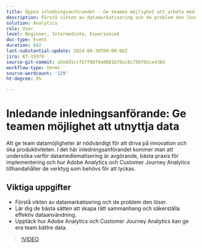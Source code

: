 ```yaml
---
title: Öppna inledningsanförandet - Ge teamen möjlighet att arbeta med data
description: Förstå vikten av datamarkatisering och de problem den löser.Lär dig de bästa sätten att skapa rätt sammanhang och säkerställa effektiv dataanvändning. Upptäck hur Adobe Analytics och Customer Journey Analytics kan ge era team bättre data.
solution: Analytics
role: User
level: Beginner, Intermediate, Experienced
doc-type: Event
duration: 642
last-substantial-update: 2024-08-30T00:00:00Z
jira: KT-15979
source-git-commit: a5e8d1ccfb7f8874a0081b70ac8c756702ce438d
workflow-type: tm+mt
source-wordcount: '129'
ht-degree: 0%

---
```



# Inledande inledningsanförande: Ge teamen möjlighet att utnyttja data

Att ge team datamöjligheter är nödvändigt för att driva på innovation och öka produktiviteten. I det här inledningsanförandet kommer man att undersöka varför datamedlematisering är avgörande, bästa praxis för implementering och hur Adobe Analytics och Customer Journey Analytics tillhandahåller de verktyg som behövs för att lyckas.

## Viktiga uppgifter

* Förstå vikten av datamarkatisering och de problem den löser.
* Lär dig de bästa sätten att skapa rätt sammanhang och säkerställa effektiv dataanvändning.
* Upptäck hur Adobe Analytics och Customer Journey Analytics kan ge era team bättre data.

>[!VIDEO](https://video.tv.adobe.com/v/3432751/?learn=on)
